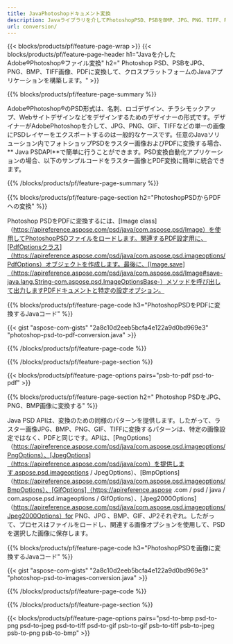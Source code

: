 ```yaml
---
title: JavaPhotoshopドキュメント変換
description: Javaライブラリを介してPhotoshopPSD、PSBをBMP、JPG、PNG、TIFF、PDFなどの画像に変換します。
url: conversion/
---
```


{{< blocks/products/pf/feature-page-wrap >}}
{{< blocks/products/pf/feature-page-header h1="Javaを介したAdobe®Photoshop®ファイル変換" h2=" Photoshop PSD、PSBをJPG、PNG、BMP、TIFF画像、PDFに変換して、クロスプラットフォームのJavaアプリケーションを構築します。" >}}

{{% blocks/products/pf/feature-page-summary %}}

Adobe®Photoshop®のPSD形式は、名刺、ロゴデザイン、チラシモックアップ、Webサイトデザインなどをデザインするためのデザイナーの形式です。デザイナーがAdobePhotoshopを介して、JPG、PNG、GIF、TIFFなどの単一の画像にPSDレイヤーをエクスポートするのは一般的なケースです。任意のJavaソリューション内でフォトショップPSDをラスター画像およびPDFに変換する場合、** Java PSDAPI**で簡単に行うことができます。PSD変換自動化アプリケーションの場合、以下のサンプルコードをラスター画像とPDF変換に簡単に統合できます。

{{% /blocks/products/pf/feature-page-summary  %}}

{{% blocks/products/pf/feature-page-section  h2="PhotoshopPSDからPDFへの変換" %}}

Photoshop PSDをPDFに変換するには、[Image class]（https://apireference.aspose.com/psd/java/com.aspose.psd/Image）を使用してPhotoshopPSDファイルをロードします。関連するPDF設定用に、[PdfOptionsクラス]（https://apireference.aspose.com/psd/java/com.aspose.psd.imageoptions/PdfOptions）オブジェクトを作成します。最後に、[Image.save]（https://apireference.aspose.com/psd/java/com.aspose.psd/Image#save-java.lang.String-com.aspose.psd.ImageOptionsBase-）メソッドを呼び出して出力しますPDFドキュメントと特定の設定オプション。

{{% blocks/products/pf/feature-page-code h3="PhotoshopPSDをPDFに変換するJavaコード" %}}

{{< gist "aspose-com-gists" "2a8c10d2eeb5bcfa4e122a9d0bd969e3" "photoshop-psd-to-pdf-conversion.java" >}}

{{% /blocks/products/pf/feature-page-code  %}}

{{% /blocks/products/pf/feature-page-section %}}

{{< blocks/products/pf/feature-page-options pairs="psb-to-pdf psd-to-pdf" >}}

{{% blocks/products/pf/feature-page-section  h2=" Photoshop PSDをJPG、PNG、BMP画像に変換する" %}}

Java PSD APIは、変換のための同様のパターンを提供します。したがって、ラスター画像JPG、BMP、PNG、GIF、TIFFに変換するパターンは、特定の画像設定ではなく、PDFと同じです。APIは、[PngOptions]（https://apireference.aspose.com/psd/java/com.aspose.psd.imageoptions/PngOptions）、[JpegOptions]（https://apireference.aspose.com/psd/java/com）を提供します.aspose.psd.imageoptions / JpegOptions）、[BmpOptions]（https://apireference.aspose.com/psd/java/com.aspose.psd.imageoptions/BmpOptions）、[GifOptions]（https://apireference.aspose .com / psd / java / com.aspose.psd.imageoptions / GifOptions）、[Jpeg2000Options]（https://apireference.aspose.com/psd/java/com.aspose.psd.imageoptions/Jpeg2000Options）for PNG、JPG 、BMP、GIF、JP2それぞれ。したがって、プロセスはファイルをロードし、関連する画像オプションを使用して、PSDを選択した画像に保存します。

{{% blocks/products/pf/feature-page-code h3="PhotoshopPSDを画像に変換するJavaコード" %}}

{{< gist "aspose-com-gists" "2a8c10d2eeb5bcfa4e122a9d0bd969e3" "photoshop-psd-to-images-conversion.java" >}}

{{% /blocks/products/pf/feature-page-code  %}}

{{% /blocks/products/pf/feature-page-section %}}

{{< blocks/products/pf/feature-page-options pairs="psd-to-bmp psd-to-png psd-to-jpeg psd-to-tiff psd-to-gif psb-to-gif psb-to-tiff psb-to-jpeg psb-to-png psb-to-bmp" >}}
